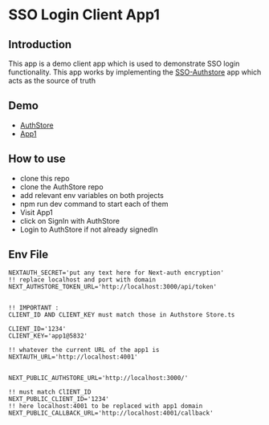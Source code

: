 # SSO Login Client App1

## Introduction

This app is a demo client app which is used to demonstrate SSO login functionality. This app works by implementing the [SSO-Authstore](__https://github.com/minhalalikhan/SSO-Authstore__) app which acts as the source of truth

## Demo
- [AuthStore]()
- [App1]()


## How to use

- clone this repo
- clone the AuthStore repo
-  add relevant env variables on both projects
-   npm run dev command to start each of them
-   Visit App1
-   click on SignIn with AuthStore
-   Login to AuthStore if not already signedIn

## Env File

```
NEXTAUTH_SECRET='put any text here for Next-auth encryption'
!! replace localhost and port with domain 
NEXT_AUTHSTORE_TOKEN_URL='http://localhost:3000/api/token' 


!! IMPORTANT : 
CLIENT_ID AND CLIENT_KEY must match those in Authstore Store.ts

CLIENT_ID='1234'
CLIENT_KEY='app1@5832'

!! whatever the current URL of the app1 is
NEXTAUTH_URL='http://localhost:4001'


NEXT_PUBLIC_AUTHSTORE_URL='http://localhost:3000/'

!! must match ClIENT_ID
NEXT_PUBLIC_CLIENT_ID='1234'
!! here localhost:4001 to be replaced with app1 domain 
NEXT_PUBLIC_CALLBACK_URL='http://localhost:4001/callback'
```
